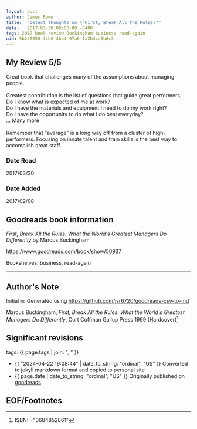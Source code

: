 ```yaml
---
layout: post
author: James Rowe
title:  "Detect Thoughts on \"First, Break All the Rules\""
date:   2017-03-30 00:00:00 -0400
tags: 2017 book review Buckingham business read-again
uid: 5b246059-fcb0-4bb4-97a6-1a2b3cd1b6c3
---
```


<!-- highly dependent on how you personally use jekyll templates, and how you want this to show up -->
<!-- escape any jekyll keys with double brackets -->

## My Review 5/5

Great book that challenges many of the assumptions about managing people.<br/><br/>Greatest contribution is the list of questions that guide great performers.<br/>Do I know what is expected of me at work?<br/>Do I have the materials and equipment I need to do my work right? <br/>Do I have the opportunity to do what I do best everyday? <br/>... Many more<br/><br/>Remember that "average" is a long way off from a cluster of high-performers. Focusing on innate talent and train skills is the best way to accomplish great staff.

### Date Read
2017/03/30

### Date Added
2017/02/08

## Goodreads book information

*First, Break All the Rules: What the World's Greatest Managers Do Differently* by Marcus Buckingham

https://www.goodreads.com/book/show/50937

Bookshelves: business, read-again

---

## Author's Note

Initial `md` Generated using https://github.com/jsr6720/goodreads-csv-to-md

Marcus Buckingham, *First, Break All the Rules: What the World's Greatest Managers Do Differently*, Curt Coffman Gallup Press 1999 (Hardcover)[^1]

## Significant revisions

tags: {{ page.tags | join: ", " }} <!-- todo move this somewhere -->

- {{ "2024-04-22 19:08:44" | date_to_string: "ordinal", "US" }} Converted to jekyll markdown format and copied to personal site
- {{ page.date | date_to_string: "ordinal", "US" }} Originally published on [goodreads](https://www.goodreads.com)

## EOF/Footnotes

[^1]: ISBN: ="0684852861"